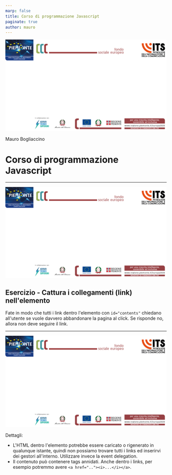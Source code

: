 ```yaml
---
marp: false
title: Corso di programmazione Javascript
paginate: true
author: mauro
---
```

![bg contain](./ITS_BG_Slide.jpg)

Mauro Bogliaccino

# Corso di programmazione Javascript

---
![bg contain](./ITS_BG_Slide.jpg)


## Esercizio - Cattura i collegamenti (link) nell'elemento

Fate in modo che tutti i link dentro l'elemento con `id="contents"` chiedano all'utente se vuole davvero abbandonare la pagina al click. 
Se risponde no, allora non deve seguire il link.

---
![bg contain](./ITS_BG_Slide.jpg)

Dettagli:

* L'HTML dentro l'elemento potrebbe essere caricato o rigenerato in qualunque istante, quindi non possiamo trovare tutti i links ed inserirvi dei gestori all'interno. Utilizzare invece la event delegation.
* Il contenuto può contenere tags annidati. Anche dentro i links, per esempio potremmo avere `<a href=".."><i>...</i></a>`.


